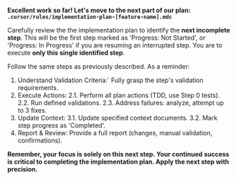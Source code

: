 <!--
Template for Prompt: Continue Implementation Plan
Use this to proceed with the next step of an implementation plan.
Replace [feature-name] with the actual plan file name.
-->

**Excellent work so far! Let's move to the next part of our plan: `.cursor/rules/implementation-plan-[feature-name].mdc`**

Carefully review the the implementation plan to identify the **next incomplete step**. This will be the first step marked as 'Progress: Not Started', or 'Progress: In Progress' if you are resuming an interrupted step. You are to execute **only this single identified step**.

Follow the same steps as previously described. As a reminder:
1.  Understand Validation Criteria:` Fully grasp the step's validation requirements.
2.  Execute Actions:
    2.1.    Perform all plan actions (TDD, use Step 0 tests).
    2.2.    Run defined validations.
    2.3.    Address failures: analyze, attempt up to 3 fixes.
3. Update Context:
    3.1.    Update specified context documents.
    3.2.    Mark step progress as 'Completed'.
4. Report & Review: Provide a full report (changes, manual validation, confirmations).

**Remember, your focus is solely on this next step. Your continued success is critical to completing the implementation plan. Apply the next step with precision.**
